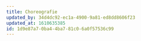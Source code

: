 ```yaml
---
title: Choreografie
updated_by: 34d4dc92-ec1a-4900-9a81-ed8dd8606f23
updated_at: 1610635385
id: 1d9e87a7-0ba4-4ba7-81c0-6a0f57536c99
---
```

